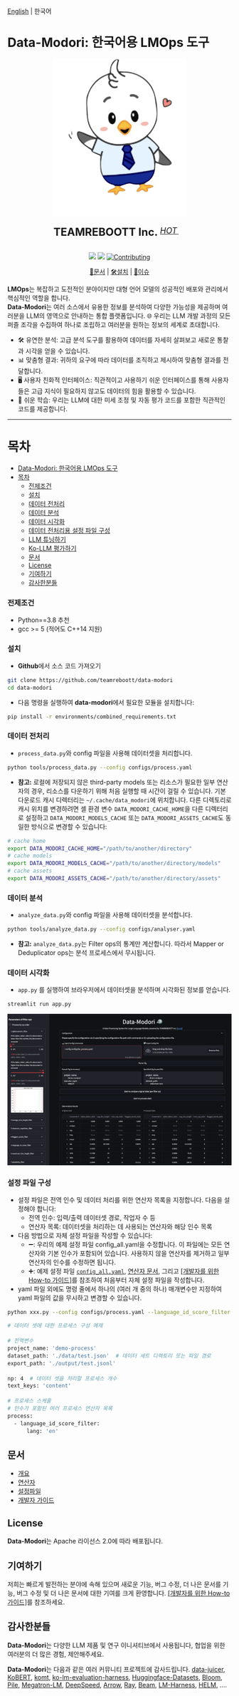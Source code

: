 [English](README.md) | 한국어

# Data-Modori: 한국어용 LMOps 도구

<div align="center">
  <img src="https://github.com/teamreboott/data-modori/blob/main/docs/imgs/buri_heart.png?raw=true" width="300"/>
  <div>&nbsp;</div>
  <div align="center">
    <b><font size="5">TEAMREBOOTT Inc. </font></b>
    <sup>
      <a href="https://reboott.ai">
        <i><font size="4">HOT</font></i>
      </a>
    </sup>
    &nbsp;&nbsp;&nbsp;&nbsp;
  </div>
  <div>&nbsp;</div>


![](https://img.shields.io/badge/license-Apache--2.0-ff655b.svg)
![](https://img.shields.io/badge/language-Python-b44dff.svg)
[![Contributing](https://img.shields.io/badge/Contribution-welcome-5bc4ff.svg)](docs/DeveloperGuide_ko.md)

[📘문서](#문서) |
[🛠️설치](#설치방법) |
[🤔이슈](https://github.com/teamreboott/data-modori/issues/new/choose)

</div>

**LMOps**는 복잡하고 도전적인 분야이지만 대형 언어 모델의 성공적인 배포와 관리에서 핵심적인 역할을 합니다.   
**Data-Modori**는 여러 소스에서 유용한 정보를 분석하여 다양한 가능성을 제공하며 여러분을 LLM의 영역으로 안내하는 통합 플랫폼입니다. 🌐 우리는 LLM 개발 과정의 모든 퍼즐 조각을 수집하여 하나로 조립하고 여러분을 원하는 정보의 세계로 초대합니다.

- 🛠️ 유연한 분석: 고급 분석 도구를 활용하여 데이터를 자세히 살펴보고 새로운 통찰과 시각을 얻을 수 있습니다.
- 📊 맞춤형 결과: 귀하의 요구에 따라 데이터를 조직하고 제시하여 맞춤형 결과를 전달합니다.
- 🖥️ 사용자 친화적 인터페이스: 직관적이고 사용하기 쉬운 인터페이스를 통해 사용자들은 고급 지식이 필요하지 않고도 데이터의 힘을 활용할 수 있습니다.
- 🤖 쉬운 학습: 우리는 LLM에 대한 미세 조정 및 자동 평가 코드를 포함한 직관적인 코드를 제공합니다.

----

목차
=================
- [Data-Modori: 한국어용 LMOps 도구](#data-modori-한국어용-lmops-도구)
- [목차](#목차)
  - [전제조건](#전제조건)
  - [설치](#설치)
  - [데이터 전처리](#데이터-전처리)
  - [데이터 분석](#데이터-분석)
  - [데이터 시각화](#데이터-시각화)
  - [데이터 전처리용 설정 파일 구성](#설정-파일-구성)
  - [LLM 튜닝하기](tools/finetuning/README.md)
  - [Ko-LLM 평가하기](tools/evaluator/README.md)
  - [문서](#문서)
  - [License](#license)
  - [기여하기](#기여하기)
  - [감사한분들](#감사한분들)

### 전제조건

- Python==3.8 추천
- gcc >= 5 (적어도 C++14 지원)

### 설치

- **Github**에서 소스 코드 가져오기
```bash
git clone https://github.com/teamreboott/data-modori
cd data-modori
```

- 다음 명령을 실행하여 **data-modori**에서 필요한 모듈을 설치합니다:
```bash
pip install -r environments/combined_requirements.txt
```

### 데이터 전처리

- `process_data.py`와 config 파일을 사용해 데이터셋을 처리합니다.

```bash
python tools/process_data.py --config configs/process.yaml
```

- **참고:** 로컬에 저장되지 않은 third-party models 또는 리소스가 필요한 일부 연산자의 경우, 리소스를 다운하기 위해 처음 실행할 때 시간이 걸릴 수 있습니다.
기본 다운로드 캐시 디렉터리는 `~/.cache/data_modori`에 위치합니다. 다른 디렉토리로 캐시 위치를 변경하려면 셸 환경 변수 `DATA_MODORI_CACHE_HOME`을 다른 디렉터리로 설정하고
`DATA_MODORI_MODELS_CACHE` 또는 `DATA_MODORI_ASSETS_CACHE`도 동일한 방식으로 변경할 수 있습니다:

```bash
# cache home
export DATA_MODORI_CACHE_HOME="/path/to/another/directory"
# cache models
export DATA_MODORI_MODELS_CACHE="/path/to/another/directory/models"
# cache assets
export DATA_MODORI_ASSETS_CACHE="/path/to/another/directory/assets"
```

### 데이터 분석

- `analyze_data.py`와 config 파일을 사용해 데이터셋을 분석합니다.

```bash
python tools/analyze_data.py --config configs/analyser.yaml
```

- **참고:** `analyze_data.py`는 Filter ops의 통계만 계산합니다. 따라서 Mapper or Deduplicator ops는 분석 프로세스에서 무시됩니다.

### 데이터 시각화

- `app.py` 를 실행하여 브라우저에서 데이터셋을 분석하며 시각화된 정보를 얻습니다.

```bash
streamlit run app.py
```

![Example of App](docs/imgs/streamlit_ex.png "Streamlit App")


### 설정 파일 구성

- 설정 파일은 전역 인수 및 데이터 처리를 위한 연산자 목록을 지정합니다. 다음을 설정해야 합니다:
  - 전역 인수: 입력/출력 데이터셋 경로, 작업자 수 등
  - 연산자 목록: 데이터셋을 처리하는 데 사용되는 연산자와 해당 인수 목록
- 다음 방법으로 자체 설정 파일을 작성할 수 있습니다:
  - ➖: 우리의 예제 설정 파일 config_all.yaml을 수정합니다. 이 파일에는 모든 연산자와 기본 인수가 포함되어 있습니다. 사용하지 않을 연산자를 제거하고 일부 연산자의 인수를 수정하면 됩니다.
  - ➕: 예제 설정 파일 [`config_all.yaml`](configs/config_all.yaml), [연산자 문서](docs/Operators_ko.md), 그리고 [[개발자를 위한 How-to 가이드]](docs/DeveloperGuide_ko.md#build-your-own-configs)를 참조하여 처음부터 자체 설정 파일을 작성합니다.
- yaml 파일 외에도 명령 줄에서 하나의 (여러 개 중의 하나) 매개변수만 지정하여 yaml 파일의 값을 무시하고 변경할 수 있습니다.

```bash
python xxx.py --config configs/process.yaml --language_id_score_filter.lang=ko 
```
    
```bash
# 데이터 셋에 대한 프로세스 구성 예제

# 전역변수
project_name: 'demo-process'
dataset_path: './data/test.json'  # 데이터 세트 디렉토리 또는 파일 경로
export_path: './output/test.jsonl'

np: 4  # 데이터 셋을 처리할 프로세스 개수
text_keys: 'content'

# 프로세스 스케줄
# 인수가 포함된 여러 프로세스 연산자 목록
process:
  - language_id_score_filter:
      lang: 'en'
```

## 문서

- [개요](README_ko.md)
- [연산자](docs/Operators_ko.md)
- [설정파일](configs/README_ko.md)
- [개발자 가이드](docs/DeveloperGuide_ko.md)

## License
**Data-Modori**는 Apache 라이선스 2.0에 따라 배포됩니다.

## 기여하기
저희는 빠르게 발전하는 분야에 속해 있으며 새로운 기능, 버그 수정, 더 나은 문서를 기능, 버그 수정 및 더 나은 문서에 대한 기여를 크게 환영합니다. 
[[개발자를 위한 How-to 가이드]](docs/DeveloperGuide_ko.md)를 참조하세요.

## 감사한분들
**Data-Modori**는 다양한 LLM 제품 및 연구 이니셔티브에서 사용됩니다,
협업을 위한 여러분의 더 많은 경험, 제안해주세요.

**Data-Modori**는 다음과 같은 여러 커뮤니티 프로젝트에 감사드립니다. 
[data-juicer](https://github.com/alibaba/data-juicer), [KoBERT](https://github.com/SKTBrain/KoBERT/tree/master), [komt](https://github.com/davidkim205/komt), [ko-lm-evaluation-harness](https://github.com/Beomi/ko-lm-evaluation-harness), [Huggingface-Datasets](https://github.com/huggingface/datasets), [Bloom](https://huggingface.co/bigscience/bloom), [Pile](https://huggingface.co/datasets/EleutherAI/pile), [Megatron-LM](https://github.com/NVIDIA/Megatron-LM), [DeepSpeed](https://www.deepspeed.ai/), [Arrow](https://github.com/apache/arrow), [Ray](https://github.com/ray-project/ray), [Beam](https://github.com/apache/beam),  [LM-Harness](https://github.com/EleutherAI/lm-evaluation-harness), [HELM](https://github.com/stanford-crfm/helm), ....
